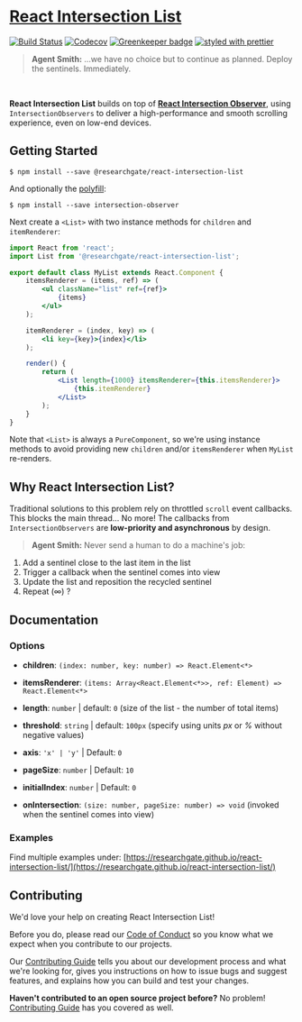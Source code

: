 # [React Intersection List](https://researchgate.github.io/react-intersection-list/)

[![Build Status](https://travis-ci.org/researchgate/react-intersection-list.svg?branch=master)](https://travis-ci.org/researchgate/react-intersection-list) [![Codecov](https://img.shields.io/codecov/c/github/researchgate/react-intersection-list.svg)](https://codecov.io/gh/researchgate/react-intersection-list) [![Greenkeeper badge](https://badges.greenkeeper.io/researchgate/react-intersection-list.svg)](https://greenkeeper.io/) [![styled with prettier](https://img.shields.io/badge/styled_with-prettier-ff69b4.svg)](https://github.com/prettier/prettier)

> **Agent Smith:** ...we have no choice but to continue as planned. Deploy the sentinels. Immediately.

<br>

<!-- ### An Infinite Scroller List Component -->

**React Intersection List** builds on top of **[React Intersection Observer](https://github.com/researchgate/react-intersection-observer)**, using `IntersectionObservers` to deliver a high-performance and smooth scrolling experience, even on low-end devices.

## Getting Started

```
$ npm install --save @researchgate/react-intersection-list
```

And optionally the [polyfill](https://github.com/w3c/IntersectionObserver/tree/gh-pages/polyfill):

```
$ npm install --save intersection-observer
```

Next create a `<List>` with two instance methods for `children` and `itemRenderer`:

```jsx
import React from 'react';
import List from '@researchgate/react-intersection-list';

export default class MyList extends React.Component {
    itemsRenderer = (items, ref) => (
        <ul className="list" ref={ref}>
            {items}
        </ul>
    );

    itemRenderer = (index, key) => (
        <li key={key}>{index}</li>
    );

    render() {
        return (
            <List length={1000} itemsRenderer={this.itemsRenderer}>
                {this.itemRenderer}
            </List>
        );
    }
}
```

Note that `<List>` is always a `PureComponent`, so we're using instance methods to avoid providing new `children` and/or `itemsRenderer` when `MyList` re-renders.

## Why React Intersection List?

Traditional solutions to this problem rely on throttled `scroll` event callbacks. This blocks the main thread... No more! The callbacks from `IntersectionObservers` are **low-priority and asynchronous** by design.

> **Agent Smith:** Never send a human to do a machine's job:

1. Add a sentinel close to the last item in the list
2. Trigger a callback when the sentinel comes into view
3. Update the list and reposition the recycled sentinel
4. Repeat (∞) ?

## Documentation

### Options

- **children**: `(index: number, key: number) => React.Element<*>`

- **itemsRenderer**: `(items: Array<React.Element<*>>, ref: Element) => React.Element<*>`

- **length**: `number` | default: `0` (size of the list - the number of total items)

- **threshold**: `string` | default: `100px` (specify using units _px_ or _%_ without negative values)

- **axis**: `'x' | 'y'` | Default: `0`

- **pageSize**: `number` | Default: `10`

- **initialIndex**: `number` | Default: `0`

- **onIntersection**: `(size: number, pageSize: number) => void` (invoked when the sentinel comes into view)

### Examples

Find multiple examples under: [https://researchgate.github.io/react-intersection-list/](https://researchgate.github.io/react-intersection-list/)


## Contributing

We'd love your help on creating React Intersection List!

Before you do, please read our [Code of Conduct](.github/CODE_OF_CONDUCT.md) so you know what we expect when you contribute to our projects.

Our [Contributing Guide](.github/CONTRIBUTING.md) tells you about our development process and what we're looking for, gives you instructions on how to issue bugs and suggest features, and explains how you can build and test your changes.

**Haven't contributed to an open source project before?** No problem! [Contributing Guide](.github/CONTRIBUTING.md) has you covered as well.
